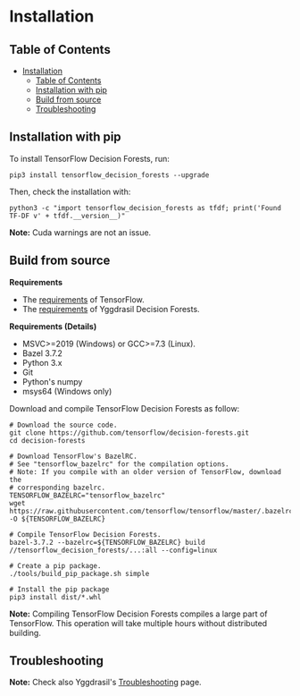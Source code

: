 # Installation

<!-- docs_infra:strip_begin -->

## Table of Contents

<!--ts-->

*   [Installation](#installation)
    *   [Table of Contents](#table-of-contents)
    *   [Installation with pip](#installation-with-pip)
    *   [Build from source](#build-from-source)
    *   [Troubleshooting](#troubleshooting)

<!-- Added by: gbm, at: Mon 10 May 2021 03:50:43 PM CEST -->

<!--te-->

<!-- docs_infra:strip_end -->

## Installation with pip

To install TensorFlow Decision Forests, run:

```shell
pip3 install tensorflow_decision_forests --upgrade
```

Then, check the installation with:

```shell
python3 -c "import tensorflow_decision_forests as tfdf; print('Found TF-DF v' + tfdf.__version__)"
```

**Note:** Cuda warnings are not an issue.

## Build from source

**Requirements**

-   The [requirements](https://www.tensorflow.org/install/source) of TensorFlow.
-   The [requirements](https://github.com/google/yggdrasil-decision-forests) of
    Yggdrasil Decision Forests.

**Requirements (Details)**

-   MSVC>=2019 (Windows) or GCC>=7.3 (Linux).
-   Bazel 3.7.2
-   Python 3.x
-   Git
-   Python's numpy
-   msys64 (Windows only)

Download and compile TensorFlow Decision Forests as follow:

```shell
# Download the source code.
git clone https://github.com/tensorflow/decision-forests.git
cd decision-forests

# Download TensorFlow's BazelRC.
# See "tensorflow_bazelrc" for the compilation options.
# Note: If you compile with an older version of TensorFlow, download the
# corresponding bazelrc.
TENSORFLOW_BAZELRC="tensorflow_bazelrc"
wget https://raw.githubusercontent.com/tensorflow/tensorflow/master/.bazelrc -O ${TENSORFLOW_BAZELRC}

# Compile TensorFlow Decision Forests.
bazel-3.7.2 --bazelrc=${TENSORFLOW_BAZELRC} build //tensorflow_decision_forests/...:all --config=linux

# Create a pip package.
./tools/build_pip_package.sh simple

# Install the pip package
pip3 install dist/*.whl
```

**Note:** Compiling TensorFlow Decision Forests compiles a large part of
TensorFlow. This operation will take multiple hours without distributed
building.

## Troubleshooting

**Note:** Check also Yggdrasil's
[Troubleshooting](https://github.com/google/yggdrasil-decision-forests/manual/installation.md#Troubleshooting)
page.
